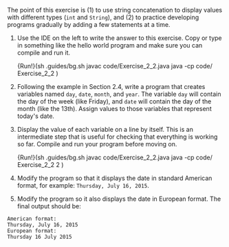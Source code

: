 The point of this exercise is (1) to use string concatenation to display values with different types (`int` and `String`), and (2) to practice developing programs gradually by adding a few statements at a time.

1.  Use the IDE on the left to write the answer to this exercise. Copy or type in something like the hello world program and make sure you can compile and run it.

    {Run!}(sh .guides/bg.sh javac code/Exercise_2_2.java java -cp code/ Exercise_2_2 )

1.  Following the example in Section 2.4, write a program that creates variables named `day`, `date`, `month`, and `year`. The variable `day` will contain the day of the week (like Friday), and `date` will contain the day of the month (like the 13th). Assign values to those variables that represent today's date.

1.  Display the value of each variable on a line by itself. This is an intermediate step that is useful for checking that everything is working so far. Compile and run your program before moving on.

    {Run!}(sh .guides/bg.sh javac code/Exercise_2_2.java java -cp code/ Exercise_2_2 2 )

1.  Modify the program so that it displays the date in standard American format, for example: `Thursday, July 16, 2015`.

1.  Modify the program so it also displays the date in European format. The final output should be:

```code
American format:
Thursday, July 16, 2015
European format:
Thursday 16 July 2015
```
